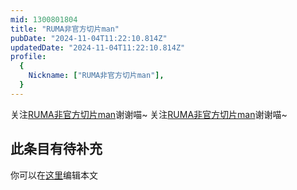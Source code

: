 ```yaml
---
mid: 1300801804
title: "RUMA非官方切片man"
pubDate: "2024-11-04T11:22:10.814Z"
updatedDate: "2024-11-04T11:22:10.814Z"
profile:
  {
    Nickname: ["RUMA非官方切片man"],
  }
---
```


关注[RUMA非官方切片man](https://space.bilibili.com/1300801804)谢谢喵~ 关注[RUMA非官方切片man](https://space.bilibili.com/1300801804)谢谢喵~

## 此条目有待补充
你可以在[这里](https://github.com/Yuhanawa/VTuber.ICU/edit/master/src/content/v/RUMA非官方切片man/index.md)编辑本文

